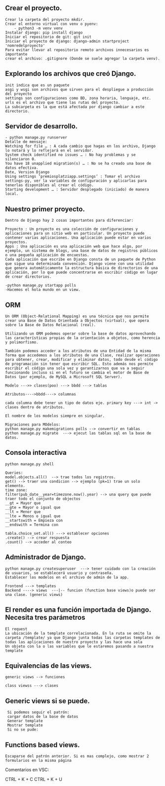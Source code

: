  ## Crear el proyecto.
    Crear la carpeta del proyecto mkdir.
    Crear el entorno virtual con venv o pyenv:
        - python3 -m venv venv
    Instalar django: pip install django
    Iniciar el repositorio de git: git init
    Iniciar el proyecto de django: django-admin startproject 'nomredelproyecto'
    Para evitar llevar al repositorio remoto archivos innecesarios es importante 
    crear el archivo: .gitignore (Donde se suele agregar la carpeta venv).

## Explorando los archivos que creó Django.
    init indica que es un paquete
    asgi y wsgi son archivos que sirven para el despliegue a producción del proyecto
    settings son configuraciones como BD, zona horaria, lenguaje, etc.
    urls es el archivo que tiene las rutas del proyecto.
    La subcarpeta es la que está afectada por django cambiar a este directorio.

## Servidor de desarrollo.
    - python manage.py runserver
    Detalle de mensaje:
    Watching for file … : A cada cambio que hagas en los archivo, Django lo notará y lo reflejará en el servidor.
    System check identified no issues … : No hay problemas y se silenciaron 0.
    You have 18 unapplied migration(s) … : No se ha creado una base de datos efectiva.
    Date, Version Django
    Using settings ‘premiosplatziapp.settings’ : Tomar el archivo settings-py, ver la variables de configuración y aplicarlas para tenerlas disponibles al crear el código.
    Starting development … : Servidor desplegado (iniciado) de manera local.

## Nuestro primer proyecto.
    Dentro de Django hay 2 cosas importantes para diferenciar:

    Proyecto : Un proyecto es una colección de configuraciones y aplicaciones para un sitio web en particular. Un proyecto puede contener varias aplicaciones. Una aplicación puede estar en varios proyectos.
    Apps : Una aplicación es una aplicación web que hace algo, por ejemplo, un sistema de blogs, una base de datos de registros públicos o una pequeña aplicación de encuestas.
    Cada aplicación que escribe en Django consta de un paquete de Python que sigue una determinada convención. Django viene con una utilidad que genera automáticamente la estructura básica de directorios de una aplicación, por lo que puede concentrarse en escribir código en lugar de crear directorios.

    -python manage.py startapp polls
    -Hacemos el hola mundo en un view.

## ORM
    Un ORM (Object-Relational Mapping) es una técnica que nos permite crear una Base de Datos Orientada a Objectos (virtual), que opera sobre la Base de Datos Relacional (real).

    Utilizando un ORM podemos operar sobre la base de datos aprovechando las características propias de la orientación a objetos, como herencia y polimorfismo.

    También podemos acceder a los atributos de una Entidad de la misma forma que accedemos a los atributos de una Clase, realizar operaciones para obtener, crear, modificar y eliminar datos, todo desde el código de programación sin tener que escribir SQL. Esto además nos permite escribir el código una sola vez y garantizarnos que va a seguir funcionando incluso si en el futuro se cambia el motor de Base de Datos (por ejemplo, de MySQL a Microsoft SQL Server).

    Modelo --->> clases(poo) ---> bbdd ---> tablas

    Atributos---->bbdd----> columnas

    cada columna debe tener un tipo de datos eje. primary key ---> int -> clases dentro de atributos.

    El nombre de los modelos siempre en singular.

    Migraciones para MOdelos:
    python manage.py makemigrations polls --> convertir en tablas
    python manage.py migrate  ---> ejecut las tablas sql en la base de datos.

## Consola interactiva
    python manage.py shell

    Queries:
    model.objects.all()  --> trae todos los registros.
    get() --> traer una condicion --> ejemplo (pk=1) trae un solo elemento.
    time zone:
    filter(pub_date__year=timezone.now().year) --> una query que puede traer todo el conjunto de objectos
    __gt = Mayor que
    __gte = Mayor o igual que
    __lt = Menor que
    __lte = Menos o igual que
    __startswith = Empieza con
    __endswith = Termina con

    tabla.choice_set.all() ---> establecer opciones
    .create() --> crear respuesta
    .count() --> acceder al conteo


## Administrador de Django.
    python manage.py createsuperuser  ---> tener cuidado con la creación de usuarios, se establecerá usuario y contraseña.
    Establecer los modelos en el archivo de admin de la app.

    Frontend ---> templates
    Backend ----> views  ---|-- funcion (function base views)o puede ser una clase. (generic views)

## El render es una función importada de Django. Necesita tres parámetros

    El request
    La ubicación de la template correlacionada. En la ruta se omite la carpeta /template/ ya que Django junta todas las carpetas templates de todas las aplicaciones de nuestro proyecto y las hace una sola
    Un objeto con la o las variables que le estaremos pasando a nuestra template


## Equivalencias de las views.
    generic views --> funciones

    class viewss ---> clases


## Generic views si se puede.
     Si podemos seguir el patrón:
     cargar datos de la base de datos
     Generar template
     Mostrar template
     Si no se pude:

## Functions based views.
    Escaparse del patrón anterior. Si es mas complejo, como mostrar 2 formularios en la misma página

   Comentarios en VSC:

   CTRL + K + C
   CTRL + K + U
